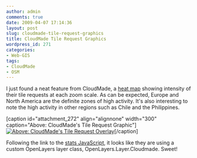 ```yaml
---
author: admin
comments: true
date: 2009-04-07 17:14:36
layout: post
slug: cloudmade-tile-request-graphics
title: CloudMade Tile Request Graphics
wordpress_id: 271
categories:
- Web-GIS
tags:
- CloudMade
- OSM
---
```


I just found a neat feature from CloudMade, a [heat map](http://maps.cloudmade.com/stats/tile_requests) showing intensity of their tile requests at each zoom scale. As can be expected, Europe and North America are the definite zones of high activity. It's also interesting to note the high activity in other regions such as Chile and the Philippines.

[caption id="attachment_272" align="alignnone" width="300" caption="Above: CloudMade's Tile Request Graphic"][![Above: CloudMade's Tile Request Overlay](http://www.mkgeomatics.com/wordpress/wp-content/uploads/2009/04/cm_tile_request-300x187.jpg)](http://www.mkgeomatics.com/wordpress/wp-content/uploads/2009/04/cm_tile_request.jpg)[/caption]

Following the link to the [stats JavaScript](http://maps.cloudmade.com/javascripts/stats/cloudmade.js?1238766232), it looks like they are using a custom OpenLayers layer class, OpenLayers.Layer.Cloudmade. Sweet!
